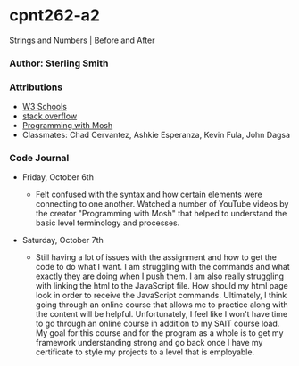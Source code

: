 # cpnt262-a2
Strings and Numbers | Before and After

### Author: Sterling Smith

### Attributions
- [W3 Schools](https://www.w3schools.com/jsref/jsref_toexponential.asp)
- [stack overflow](https://stackoverflow.com/)
- [Programming with Mosh](https://www.youtube.com/watch?v=W6NZfCO5SIk&t=154s)
- Classmates: Chad Cervantez, Ashkie Esperanza, Kevin Fula, John Dagsa

### Code Journal
- Friday, October 6th
    - Felt confused with the syntax and how certain elements were connecting to one another. Watched a number of YouTube videos by the creator "Programming with Mosh" that helped to understand the basic level terminology and processes.

- Saturday, October 7th
    - Still having a lot of issues with the assignment and how to get the code to do what I want. I am struggling with the commands and what exactly they are doing when I push them. I am also really struggling with linking the html to the JavaScript file. How should my html page look in order to receive the JavaScript commands. Ultimately, I think going through an online course that allows me to practice along with the content will be helpful. Unfortunately, I feel like I won't have time to go through an online course in addition to my SAIT course load. My goal for this course and for the program as a whole is to get my framework understanding strong and go back once I have my certificate to style my projects to a level that is employable.
